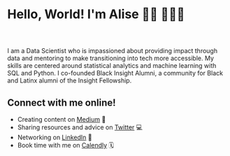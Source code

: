 # Hello, World! I'm Alise 👋🏽 👩🏽‍💻

# <img src=" " alt="">
I am a Data Scientist who is impassioned about providing impact through data and mentoring to make transitioning into tech more accessible. My skills are centered around statistical analytics and machine learning with SQL and Python. I co-founded Black Insight Alumni, a community for Black and Latinx alumni of the Insight Fellowship. 


## Connect with me online!
- Creating content on <a href="https://medium.com/@aliseramirez">Medium</a> 📝
- Sharing resources and advice on <a href="https://twitter.com/@import_alise">Twitter</a> 💻 
- Networking on <a href="https://linkedin.com/in/aliseramirez">LinkedIn</a> 💼
- Book time with me on <a href="https://calendly.com/aliseramirez">Calendly</a> 🗓️

